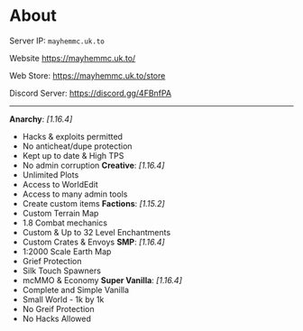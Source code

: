 # About

Server IP: `mayhemmc.uk.to`

Website https://mayhemmc.uk.to/

Web Store: https://mayhemmc.uk.to/store

Discord Server: https://discord.gg/4FBnfPA

---

**Anarchy**: _[1.16.4]_
- Hacks & exploits permitted
- No anticheat/dupe protection
- Kept up to date & High TPS
- No admin corruption
**Creative**: _[1.16.4]_
- Unlimited Plots
- Access to WorldEdit
- Access to many admin tools
- Create custom items
**Factions**:  _[1.15.2]_
- Custom Terrain Map
- 1.8 Combat mechanics
- Custom & Up to 32 Level Enchantments
- Custom Crates & Envoys
**SMP**:  _[1.16.4]_
- 1:2000 Scale Earth Map
- Grief Protection
- Silk Touch Spawners
- mcMMO & Economy
**Super Vanilla**:  _[1.16.4]_
- Complete and Simple Vanilla
- Small World - 1k by 1k
- No Greif Protection
- No Hacks Allowed
